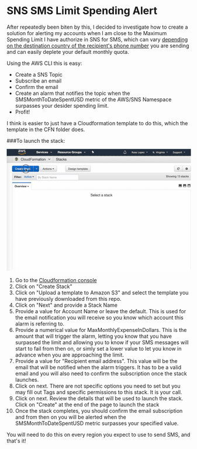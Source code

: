 # SNS SMS Limit Spending Alert


After repeatedly been biten by this, I decided to investigate how to create a solution for alerting my accounts when I am close to the Maximum Spending Limit I have authorize in SNS for SMS, which can vary [depending on the destination country of the recipient's phone number](https://aws.amazon.com/sns/sms-pricing/) you are sending and can easily deplete your default monthly quota.

Using the AWS CLI this is easy:

* Create a SNS Topic 
* Subscribe an email
* Confirm the email
* Create an alarm that notifies the topic when the SMSMonthToDateSpentUSD metric of the AWS/SNS Namespace surpasses your desider spending limit.
* Profit!

I think is easier to just have a Cloudformation template to do this, which the template in the CFN folder does.

###To launch the stack:

![Create Stack Video](../../assets/SNS_Alarm_CFN_video.gif)



1. Go to the [Cloudformation console](https://console.aws.amazon.com/cloudformation)
2. Click on "Create Stack"
3. Click on "Upload a template to Amazon S3" and select the template you have previously downloaded from this repo.
4. Click on "Next" and provide a Stack Name
5. Provide a value for Account Name or leave the default. This is used for the email notification you will receive so you know which account this alarm is referring to.
6. Provide a numerical value for MaxMonthlyExpenseInDollars. This is the amount that will trigger the alarm, letting you know that you have surpassed the limit and allowing you to know if your SMS messages will start to fail from then on, or simly set a lower value to let you know in advance when you are approaching the limit.
7. Provide a value for "Recipient email address". This value will be the email that will be notified when the alarm triggers. It has to be a valid email and you will also need to confirm the subscription once the stack launches.
8. Click on next. There are not specific options you need to set but you may fill out Tags and specific permissions to this stack. It is your call.
9. Click on next. Review the details that will be used to launch the stack. Click on "Create" at the end of the page to launch the stack
10. Once the stack completes, you should confirm the email subscription and from then on you will be alerted when the SMSMonthToDateSpentUSD metric surpasses your specified value.

You will need to do this on every region you expect to use to send SMS, and that's it!